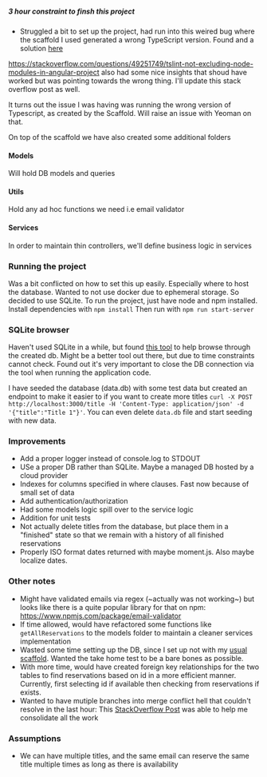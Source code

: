 ##### 3 hour constraint to finsh this project

- Struggled a bit to set up the project, had run into this weired bug where the scaffold I used generated a wrong TypeScript version. Found and a solution [here](https://github.com/DefinitelyTyped/DefinitelyTyped/issues/53397)

https://stackoverflow.com/questions/49251749/tslint-not-excluding-node-modules-in-angular-project also had some nice insights that shoud have worked but was pointing towards the wrong thing. I'll update this stack overflow post as well.

It turns out the issue I was having was running the wrong version of Typescript, as created by the Scaffold. Will raise an issue with Yeoman on that.

On top of the scaffold we have also created some additional folders

#### Models
Will hold DB models and queries

#### Utils
Hold any ad hoc functions we need i.e email validator

#### Services
In order to maintain thin controllers, we'll define business logic in services

### Running the project

Was a bit conflicted on how to set this up easily. Especially where to host the database. Wanted to not use docker due to ephemeral storage. So decided to use SQLite.
To run the project, just have node and npm installed. Install dependencies with `npm install` Then run with `npm run start-server`

### SQLite browser
Haven't used SQLite in a while, but found [this tool](https://sqlitebrowser.org/dl/) to help browse through the created db. Might be a better tool out there, but due to time constraints cannot check.
Found out it's very important to close the DB connection via the tool when running the application code. 

I have seeded the database (data.db) with some test data but created an endpoint to make it easier to if you want to create more titles `curl -X POST http://localhost:3000/title -H 'Content-Type: application/json' -d '{"title":"Title 1"}'`. You can even delete `data.db` file and start seeding with new data.


### Improvements
- Add a proper logger instead of console.log to STDOUT
- USe a proper DB rather than SQLite. Maybe a managed DB hosted by a cloud provider
- Indexes for columns specified in where clauses. Fast now because of small set of data
- Add authentication/authorization
- Had some models logic spill over to the service logic
- Addition for unit tests
- Not actually delete titles from the database, but place them in a "finished" state so that we remain with a history of all finished reservations
- Properly ISO format dates returned with maybe moment.js. Also maybe localize dates.

### Other notes
- Might have validated emails via regex (~actually was not working~) but looks like there is a quite popular library for that on npm: https://www.npmjs.com/package/email-validator
- If time allowed, would have refactored some functions like `getAllReservations` to the models folder to maintain a cleaner services implementation
- Wasted some time setting up the DB, since I set up not with my [usual scaffold](https://github.com/javieraviles/node-typescript-koa-rest). Wanted the take home test to be a bare bones as possible.
- With more time, would have created foreign key relationships for the two tables to find reservations based on id in a more efficient manner. Currently, first selecting id if available then checking from reservations if exists.
- Wanted to have mutiple branches into merge conflict hell that couldn't resolve in the last hour: This [StackOverflow Post](https://stackoverflow.com/a/17903155) was able to help me consolidate all the work

### Assumptions
- We can have multiple titles, and the same email can reserve the same title multiple times as long as there is availability
